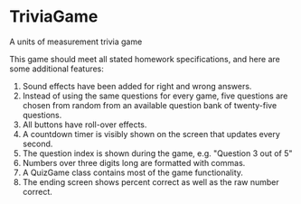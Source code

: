 # TriviaGame
A units of measurement trivia game

This game should meet all stated homework specifications, and here are some additional features:
1. Sound effects have been added for right and wrong answers.
2. Instead of using the same questions for every game, five questions are chosen from random from
an available question bank of twenty-five questions.
3. All buttons have roll-over effects.
4. A countdown timer is visibly shown on the screen that updates every second.
5. The question index is shown during the game, e.g. "Question 3 out of 5"
6. Numbers over three digits long are formatted with commas.
7. A QuizGame class contains most of the game functionality.
8. The ending screen shows percent correct as well as the raw number correct.
